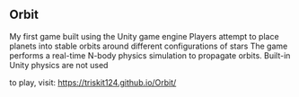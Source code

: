 ## Orbit
My first game built using the Unity game engine
Players attempt to place planets into stable orbits around different configurations of stars
The game performs a real-time N-body physics simulation to propagate orbits. Built-in Unity physics are not used


to play, visit: https://triskit124.github.io/Orbit/
